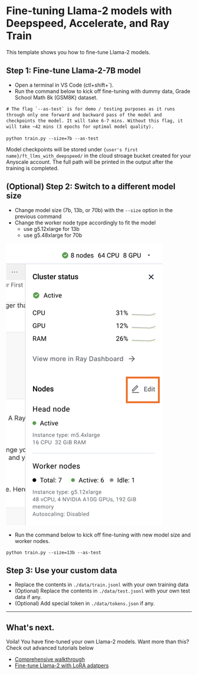 # Fine-tuning Llama-2 models with Deepspeed, Accelerate, and Ray Train
This template shows you how to fine-tune Llama-2 models. 

## Step 1: Fine-tune Llama-2-7B model
- Open a terminal in VS Code (ctl+shift+`). 
- Run the command below to kick off fine-tuning with dummy data, Grade School Math 8k (GSM8K) dataset.

```
# The flag `--as-test` is for demo / testing purposes as it runs through only one forward and backward pass of the model and checkpoints the model. It will take 6-7 mins. Without this flag, it will take ~42 mins (3 epochs for optimal model quality).

python train.py --size=7b --as-test
```

Model checkpoints will be stored under `{user's first name}/ft_llms_with_deepspeed/` in the cloud stroage bucket created for your Anyscale account. The full path will be printed in the output after the training is completed.


## (Optional) Step 2: Switch to a different model size
- Change model size (7b, 13b, or 70b) with the `--size` option in the previous command
- Change the worker node type accordingly to fit the model
    - use g5.12xlarge for 13b
    - use g5.48xlarge for 70b

![edit nodes](./assets/edit_nodes.png "Edit nodes")
- Run the command below to kick off fine-tuning with new model size and worker nodes.

```
python train.py --size=13b --as-test
```


## Step 3: Use your custom data
- Replace the contents in `./data/train.jsonl` with your own training data
- (Optional) Replace the contents in `./data/test.jsonl` with your own test data if any.
- (Optional) Add special token in `./data/tokens.json` if any.


------

## What's next.   

Voila! You have fine-tuned your own Llama-2 models. Want more than this? Check out advanced tutorials below 

- [Comprehensive walkthrough](./tutorials/walkthrough.md)
- [Fine-tune Llama-2 with LoRA adatpers](./tutorials/lora.md)